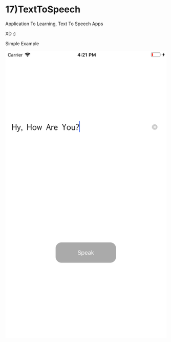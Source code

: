 # 17)TextToSpeech

Application To Learning, Text To Speech Apps

XD     :)

Simple Example

![](https://github.com/farrasdoko/17-TextToSpeech/blob/master/png/SimulatorScreen.png)
